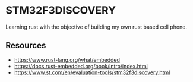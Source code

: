 # STM32F3DISCOVERY

Learning rust with the objective of building my own rust based cell phone.

## Resources

* https://www.rust-lang.org/what/embedded
* https://docs.rust-embedded.org/book/intro/index.html
* https://www.st.com/en/evaluation-tools/stm32f3discovery.html

